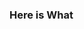 ### Here is What

<!--
**alpergunes/alpergunes** is a ✨ _special_ ✨ repository because its `README.md` (this file) appears on your GitHub profile.

<h1 align='center'>
  Hi there 👋 I'm Alper 👨‍💻
</h1>



[<img height="30" src="https://img.shields.io/badge/LinkedIn-0077B5?style=for-the-badge&logo=linkedin&logoColor=white" />][linkedin]
[<img height="30" src="https://img.shields.io/badge/Medium-12100E?style=for-the-badge&logo=medium&logoColor=white" />][medium]
[<img height="30" src="https://img.shields.io/badge/twitter-%231DA1F2.svg?&style=for-the-badge&logo=twitter&logoColor=white" />][twitter]
[<img height="30" src = "https://img.shields.io/badge/Youtube-%23E4405F.svg?&style=for-the-badge&logo=Youtube&logoColor=white">][Youtube] 



|Email|alprgunes@gmail.com|
|-----|---------------------|
|**LinkedIn** |**[Alper Güneş](https://www.linkedin.com/in/alprgunes//)**   |



[twitter]: https://twitter.com/alper___gunes
[youtube]:https://www.youtube.com/channel/UCEUdxB6MY6DIU3AhIj-Tfyg
[medium]: https://alprgunes.medium.com/
[linkedin]: https://dev.to/alpergunes


